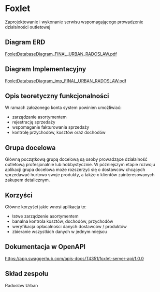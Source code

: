 # Foxlet

Zaprojektowanie i wykonanie serwisu wspomagającego prowadzenie
działalności outletowej

## Diagram ERD
[FoxletDatabaseDiagram_FINAL_URBAN_RADOSLAW.pdf](https://github.com/gandii99/Foxlet/files/10296022/FoxletDatabaseDiagram_FINAL_URBAN_RADOSLAW.pdf)

## Diagram Implementacyjny
[FoxletDatabaseDiagram_imp_FINAL_URBAN_RADOSLAW.pdf](https://github.com/gandii99/Foxlet/files/10296019/FoxletDatabaseDiagram_imp_FINAL_URBAN_RADOSLAW.pdf)


## Opis teoretyczny funkcjonalności

W ramach założonego konta system powinien umożliwiać: 
- zarządzanie asortymentem
- rejestrację sprzedaży
- wspomaganie fakturowania sprzedaży
- kontrolę przychodów, kosztów oraz dochodów

## Grupa docelowa

Główną początkową grupą docelową są osoby prowadzące działalność outletową profesjonalnie lub hobbystycznie. 
W późniejszym etapie rozwoju aplikacji grupa docelowa może rozszerzyć się o dostawców chcących sprzedawać hurtowo swoje produkty, a także o klientów zainteresowanych zakupem detalicznym.

## Korzyści

Główne korzyści jakie wnosi aplikacja to:
- łatwe zarządzenie asortymentem
- banalna kontrola kosztów, dochodów, przychodów
- weryfikacja opłacalności danych dostawców / produktów
- zbieranie wszystkich danych w jednym miejscu

## Dokumentacja w OpenAPI
  https://app.swaggerhub.com/apis-docs/T4351/foxlet-server-api/1.0.0


## Skład zespołu

Radosław Urban
